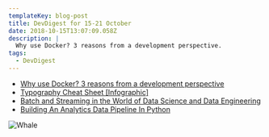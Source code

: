 ```yaml
---
templateKey: blog-post
title: DevDigest for 15-21 October
date: 2018-10-15T13:07:09.058Z
description: |
  Why use Docker? 3 reasons from a development perspective. 
tags:
  - DevDigest
---
```

* [Why use Docker? 3 reasons from a development perspective](https://hackernoon.com/why-use-docker-3-reasons-from-a-development-perspective-8f46cf68c864)
* [Typography Cheat Sheet [Infographic]](https://designmodo.com/typography-cheat-sheet/)
* [Batch and Streaming in the World of Data Science and Data Engineering](https://medium.com/capitalonetech/batch-and-streaming-in-the-world-of-data-science-and-data-engineering-2cc029cdf554)
* [Building An Analytics Data Pipeline In Python](https://www.dataquest.io/blog/data-pipelines-tutorial)

![Whale](/img/1_wxsrq6mxt__9yasluvabzw.jpeg)
